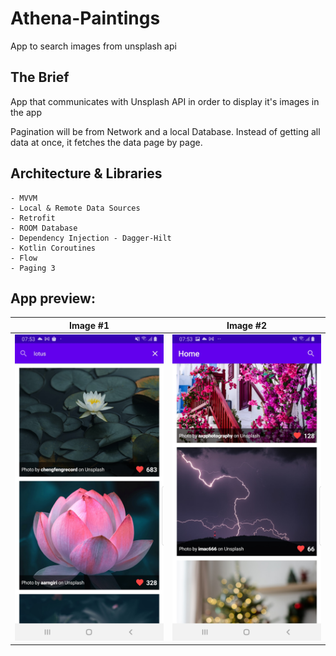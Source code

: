 # Athena-Paintings
App to search images from unsplash api

## The Brief

App that communicates with Unsplash API in order to display it's images in the app

Pagination will be from Network and a local Database. 
Instead of getting all data at once, it fetches the data page by page. 



## Architecture & Libraries
    - MVVM
    - Local & Remote Data Sources
    - Retrofit
    - ROOM Database
    - Dependency Injection - Dagger-Hilt
    - Kotlin Coroutines
    - Flow
    - Paging 3

## App preview:




Image #1            |  Image #2             
:-------------------------:|:----------------------------:
<img src="images/Athena_Paintings_1.jpg">    |  <img src="images/Athena_Paintings_2.jpg">    


